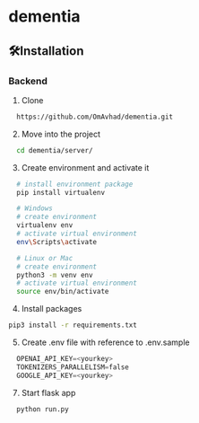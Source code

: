 # dementia



## 🛠️Installation 

### Backend

1. Clone

  ```bash
    https://github.com/OmAvhad/dementia.git
  ```
    
2. Move into the project
  ```bash
    cd dementia/server/
  ```

3. Create environment and activate it
  ```bash
    # install environment package
    pip install virtualenv

    # Windows
    # create environment
    virtualenv env
    # activate virtual environment
    env\Scripts\activate

    # Linux or Mac
    # create environment
    python3 -m venv env
    # activate virtual environment
    source env/bin/activate
  ```

4. Install packages
  ```bash
  pip3 install -r requirements.txt
  ```

5. Create .env file with reference to .env.sample
  ```python
    OPENAI_API_KEY=<yourkey>
    TOKENIZERS_PARALLELISM=false
    GOOGLE_API_KEY=<yourkey>
  ```

7. Start flask app
  ```bash
    python run.py
  ```